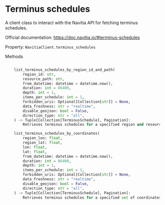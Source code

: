 # Terminus schedules

A client class to interact with the Navitia API for fetching terminus schedules.

Official documentation: <https://doc.navitia.io/#terminus-schedules>

Property: `NavitiaClient.terminus_schedules`

Methods

```python

    list_terminus_schedules_by_region_id_and_path(
        region_id: str,
        resource_path: str,
        from_datetime: datetime = datetime.now(),
        duration: int = 86400,
        depth: int = 1,
        items_per_schedule: int = 1,
        forbidden_uris: Optional[Collection[str]] = None,
        data_freshness: str = "realtime",
        disable_geojson: bool = False,
        direction_type: str = "all",
    ) -> Tuple[Collection[TerminusSchedule], Pagination]:
        Retrieves terminus schedules for a specified region and resource path from the Navitia API.

    list_terminus_schedules_by_coordinates(
        region_lon: float,
        region_lat: float,
        lon: float,
        lat: float,
        from_datetime: datetime = datetime.now(),
        duration: int = 86400,
        depth: int = 1,
        items_per_schedule: int = 1,
        forbidden_uris: Optional[Collection[str]] = None,
        data_freshness: str = "realtime",
        disable_geojson: bool = False,
        direction_type: str = "all",
    ) -> Tuple[Collection[TerminusSchedule], Pagination]:
        Retrieves terminus schedules for a specified set of coordinates from the Navitia API.

```
